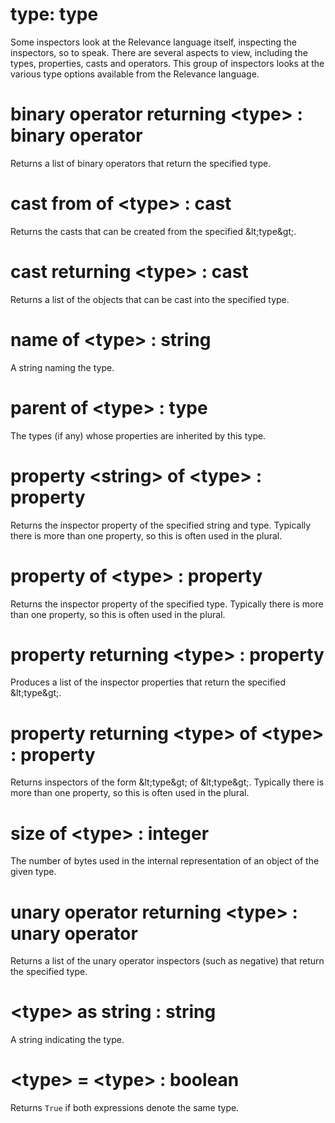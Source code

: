 # type: type

Some inspectors look at the Relevance language itself, inspecting the inspectors, so to speak. There are several aspects to view, including the types, properties, casts and operators. This group of inspectors looks at the various type options available from the Relevance language.

# binary operator returning &lt;type&gt; : binary operator

Returns a list of binary operators that return the specified type.

# cast from of &lt;type&gt; : cast

Returns the casts that can be created from the specified &amp;lt;type&amp;gt;.

# cast returning &lt;type&gt; : cast

Returns a list of the objects that can be cast into the specified type.

# name of &lt;type&gt; : string

A string naming the type.

# parent of &lt;type&gt; : type

The types (if any) whose properties are inherited by this type.

# property &lt;string&gt; of &lt;type&gt; : property

Returns the inspector property of the specified string and type. Typically there is more than one property, so this is often used in the plural.

# property of &lt;type&gt; : property

Returns the inspector property of the specified type. Typically there is more than one property, so this is often used in the plural.

# property returning &lt;type&gt; : property

Produces a list of the inspector properties that return the specified &amp;lt;type&amp;gt;.

# property returning &lt;type&gt; of &lt;type&gt; : property

Returns inspectors of the form &amp;lt;type&amp;gt; of &amp;lt;type&amp;gt;. Typically there is more than one property, so this is often used in the plural.

# size of &lt;type&gt; : integer

The number of bytes used in the internal representation of an object of the given type.

# unary operator returning &lt;type&gt; : unary operator

Returns a list of the unary operator inspectors (such as negative) that return the specified type.

# &lt;type&gt; as string : string

A string indicating the type.

# &lt;type&gt; = &lt;type&gt; : boolean

Returns `True` if both expressions denote the same type.
